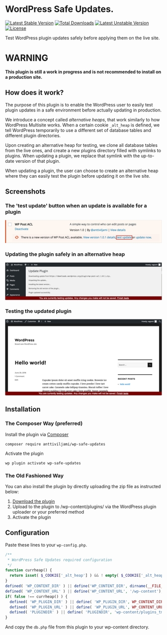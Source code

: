 # WordPress Safe Updates.
[![Latest Stable Version](https://poser.pugx.org/anttiviljami/wp-safe-updates/v/stable)](https://packagist.org/packages/anttiviljami/wp-safe-updates) [![Total Downloads](https://poser.pugx.org/anttiviljami/wp-safe-updates/downloads)](https://packagist.org/packages/anttiviljami/wp-safe-updates) [![Latest Unstable Version](https://poser.pugx.org/anttiviljami/wp-safe-updates/v/unstable)](https://packagist.org/packages/anttiviljami/wp-safe-updates) [![License](https://poser.pugx.org/anttiviljami/wp-safe-updates/license)](https://packagist.org/packages/anttiviljami/wp-safe-updates)

Test WordPress plugin updates safely before applying them on the live site.

# WARNING
**This plugin is still a work in progress and is not recommended to install on a production site.**

## How does it work?

The purpose of this plugin is to enable the WordPress user to easily test plugin updates in a safe environment before actually updating in production.

We introduce a concept called *alternative heaps*, that work similarly to how WordPress Multisite works. When a certain cookie `_alt_heap` is defined, we tell WordPress temporarily to use a different set of database tables and different plugin directories.

Upon creating an alternative heap for testing, we clone all database tables from the live ones, and create a new plugins directory filled with symlinks to plugins. When updating a plugin, we replace that symlink with the up-to-date version of that plugin.

When updating a plugin, the user can choose to create an alternative heap where they can easily test the plugin before updating it on the live site.

## Screenshots

### The 'test update' button when an update is available for a plugin
![Test update link](/assets/screenshot-1.png)

### Updating the plugin safely in an alternative heap
![Updating a plugin](/assets/screenshot-2.png)

### Testing the updated plugin
![Testing the update](/assets/screenshot-3.png)

## Installation

### The Composer Way (preferred)

Install the plugin via [Composer](https://getcomposer.org/)
```
composer require anttiviljami/wp-safe-updates
```

Activate the plugin
```
wp plugin activate wp-safe-updates
```

### The Old Fashioned Way

You can also install the plugin by directly uploading the zip file as instructed below:

1. [Download the plugin](archive/master.zip)
2. Upload to the plugin to /wp-content/plugins/ via the WordPress plugin uploader or your preferred method
3. Activate the plugin

## Configuration

Paste these lines to your `wp-config.php`.
```php
/**
 * WordPress Safe Updates required configuration
 */
function currheap() {
  return isset( $_COOKIE['_alt_heap'] ) && ! empty( $_COOKIE['_alt_heap'] ) ? preg_replace('/[^a-z0-9_]/', '', strtolower( $_COOKIE['_alt_heap'] ) ) : false;
}
defined( 'WP_CONTENT_DIR' ) || define('WP_CONTENT_DIR', dirname(__FILE__) . '/wp-content');
defined( 'WP_CONTENT_URL' ) || define('WP_CONTENT_URL', '/wp-content');
if( false !== currheap() ) {
  defined( 'WP_PLUGIN_DIR' ) || define( 'WP_PLUGIN_DIR', WP_CONTENT_DIR . '/plugins_tmp_' . currheap() );
  defined( 'WP_PLUGIN_URL' ) || define( 'WP_PLUGIN_URL', WP_CONTENT_URL . '/plugins_tmp_' . currheap() );
  defined( 'PLUGINDIR' ) || define( 'PLUGINDIR', 'wp-content/plugins_tmp_' . currheap() );
}
```

And copy the `db.php` file from this plugin to your wp-content directory.
